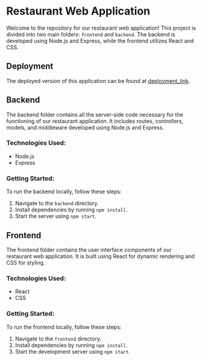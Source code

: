 # Restaurant Web Application

Welcome to the repository for our restaurant web application! This project is divided into two main folders: `frontend` and `backend`. The backend is developed using Node.js and Express, while the frontend utilizes React and CSS.

## Deployment

The deployed version of this application can be found at [deployment_link](https://restaurant-website-1.onrender.com).

## Backend

The backend folder contains all the server-side code necessary for the functioning of our restaurant application. It includes routes, controllers, models, and middleware developed using Node.js and Express. 

### Technologies Used:
- Node.js
- Express

### Getting Started:
To run the backend locally, follow these steps:
1. Navigate to the `backend` directory.
2. Install dependencies by running `npm install`.
3. Start the server using `npm start`.

## Frontend

The frontend folder contains the user interface components of our restaurant web application. It is built using React for dynamic rendering and CSS for styling.

### Technologies Used:
- React
- CSS

### Getting Started:
To run the frontend locally, follow these steps:
1. Navigate to the `frontend` directory.
2. Install dependencies by running `npm install`.
3. Start the development server using `npm start`.

